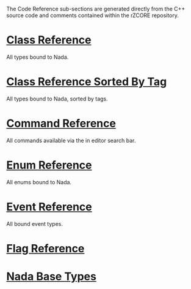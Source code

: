 The Code Reference sub-sections are generated directly from the C++ source code and comments contained within the rZCORE repository.

 # [Class Reference](https://github.com/ZilchEngine/ZilchDocs/blob/master/code_reference/class_reference.markdown)
All types bound to Nada.

 # [Class Reference Sorted By Tag](https://github.com/ZilchEngine/ZilchDocs/blob/master/code_reference/classes_by_tag_reference.markdown)
All types bound to Nada, sorted by tags.

 # [Command Reference](https://github.com/ZilchEngine/ZilchDocs/blob/master/code_reference/command_reference.markdown)
All commands available via the in editor search bar.

 # [Enum Reference](https://github.com/ZilchEngine/ZilchDocs/blob/master/code_reference/enum_reference.markdown)
All enums bound to Nada.

 # [Event Reference](https://github.com/ZilchEngine/ZilchDocs/blob/master/code_reference/event_reference.markdown)
All bound event types.

 # [Flag Reference](https://github.com/ZilchEngine/ZilchDocs/blob/master/code_reference/flags_reference.markdown)

 # [Nada Base Types](https://github.com/ZilchEngine/ZilchDocs/blob/master/code_reference/nada_base_types.markdown) 

 